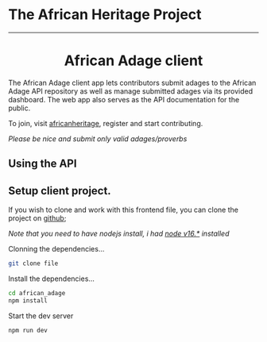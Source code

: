 # The African Heritage Project
---

<h1 align="center"><b>African Adage</b> client</h1>

The African Adage client app lets contributors submit adages to the African Adage API repository as well as manage submitted adages via its provided dashboard. The web app also serves as the API documentation for the public.

To join, visit [africanheritage](https://africanheritage.vercel.app), register and start contributing.

_Please be nice and submit only valid adages/proverbs_

## Using the API

## Setup client project.

If you wish to clone and work with this frontend file, you can clone the project on [github]();

_Note that you need to have nodejs install, i had [node v16.\*](https://nodejs.org) installed_

Clonning the dependencies...

```bash
git clone file
```

Install the dependencies...

```bash
cd african_adage
npm install
```

Start the dev server

```bash
npm run dev
```
